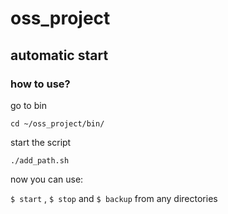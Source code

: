 # oss_project

## automatic start

### how to use?

go to bin

`cd ~/oss_project/bin/`

start the script

`./add_path.sh`

now you can use:

`$ start` , `$ stop` and `$ backup` from any directories

